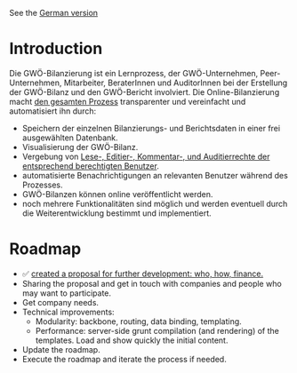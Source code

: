 See the [German version](docs/ECG_Online_Balancing_Roadmap_de.md)

# Introduction

Die GWÖ-Bilanzierung ist ein Lernprozess, der GWÖ-Unternehmen, Peer-Unternehmen, Mitarbeiter, BeraterInnen und AuditorInnen
bei der Erstellung der GWÖ-Bilanz und den GWÖ-Bericht involviert.
Die Online-Bilanzierung macht [den gesamten Prozess](creately.com/diagram/hlvynl1f1/MA9GKxHvxTVAKUOax04wCo1pbQc%3D) transparenter und vereinfacht und automatisiert ihn durch:

* Speichern der einzelnen Bilanzierungs- und Berichtsdaten in einer frei ausgewählten Datenbank.
* Visualisierung der GWÖ-Bilanz.
* Vergebung von [Lese-, Editier-, Kommentar-, und Auditierrechte der entsprechend berechtigten Benutzer](creately.com/diagram/hlvynl1f1/MA9GKxHvxTVAKUOax04wCo1pbQc%3D).
* automatisierte Benachrichtigungen an relevanten Benutzer während des Prozesses.
* GWÖ-Bilanzen können online veröffentlicht werden.
* noch mehrere Funktionalitäten sind möglich und werden eventuell durch die Weiterentwicklung bestimmt und implementiert.

# Roadmap

* :white_check_mark: [created a proposal for further development: who, how, finance.](docs/ECG_Online_Balancing_Roadmap_de.md)
* Sharing the proposal and get in touch with companies and people who may want to participate.
* Get company needs.
* Technical improvements:
    * Modularity: backbone, routing, data binding, templating.
    * Performance: server-side grunt compilation (and rendering) of the templates. Load and show quickly the initial content.
* Update the roadmap.
* Execute the roadmap and iterate the process if needed.
